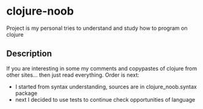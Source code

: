 # clojure-noob

Project is my personal tries to understand and study how to program on clojure  

## Description

If you are interesting in some my comments and copypastes of clojure from other sites...
then just read everything. Order is next:
- I started from syntax understanding, sources are in clojure_noob.syntax package
- next I decided to use tests to continue check opportunities of language
